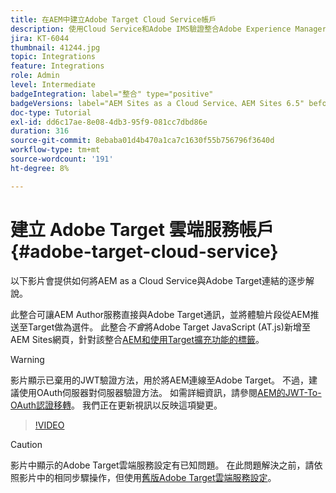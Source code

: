 ```yaml
---
title: 在AEM中建立Adobe Target Cloud Service帳戶
description: 使用Cloud Service和Adobe IMS驗證整合Adobe Experience Manager as a Cloud Service與Adobe Target。
jira: KT-6044
thumbnail: 41244.jpg
topic: Integrations
feature: Integrations
role: Admin
level: Intermediate
badgeIntegration: label="整合" type="positive"
badgeVersions: label="AEM Sites as a Cloud Service、AEM Sites 6.5" before-title="false"
doc-type: Tutorial
exl-id: dd6c17ae-8e08-4db3-95f9-081cc7dbd86e
duration: 316
source-git-commit: 8ebaba01d4b470a1ca7c1630f55b756796f3640d
workflow-type: tm+mt
source-wordcount: '191'
ht-degree: 8%

---
```


# 建立 Adobe Target 雲端服務帳戶 {#adobe-target-cloud-service}

以下影片會提供如何將AEM as a Cloud Service與Adobe Target連結的逐步解說。

此整合可讓AEM Author服務直接與Adobe Target通訊，並將體驗片段從AEM推送至Target做為選件。  此整合&#x200B;*不會*&#x200B;將Adobe Target JavaScript (AT.js)新增至AEM Sites網頁，針對該整合[AEM和使用Target擴充功能的標籤](../experience-platform/data-collection/tags/connect-aem-tag-property-using-ims.md)。

>[!WARNING]
>
>影片顯示已棄用的JWT驗證方法，用於將AEM連線至Adobe Target。 不過，建議使用OAuth伺服器對伺服器驗證方法。 如需詳細資訊，請參閱[AEM的JWT-To-OAuth認證移轉](https://experienceleague.adobe.com/zh-hant/docs/experience-manager-learn/foundation/authentication/jwt-to-oauth-migration)。 我們正在更新視訊以反映這項變更。


>[!VIDEO](https://video.tv.adobe.com/v/41244?quality=12&learn=on)

>[!CAUTION]
>
>影片中顯示的Adobe Target雲端服務設定有已知問題。 在此問題解決之前，請依照影片中的相同步驟操作，但使用[舊版Adobe Target雲端服務設定](https://experienceleague.adobe.com/docs/experience-manager-learn/aem-target-tutorial/aem-target-implementation/using-aem-cloud-services.html?lang=zh-Hant)。
